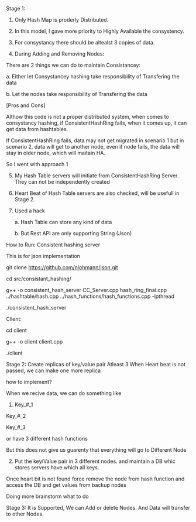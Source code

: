 
Stage 1:
1. Only Hash Map is proderly Distributed.

2. In this model, I gave more priority to Highly Available the consystency.

3. For consystancy there should be altealst 3 copies of data.

4. During Adding and Removing Nodes:

There are 2 things we can do to maintain Consistancey:

a. Either let Consystancey hashing take responsibility of Transfering the data

b. Let the nodes take responsibility of Transfering the data

[Pros and Cons]

Althow this code is not a proper distributed system, when comes to consystancy hashing, if ConsistentHashRing fails, when it comes up, it can get data from hashtables.

If ConsistentHashRing fails, data may not get migrated in scenario 1
but in scenario 2, data will get to another node, even if node fails, the data will stay in older node, which will maitain HA.

So I went with approach 1

5. My Hash Table servers will initiate from ConsistentHashRing Server.
They can not be independently created

6. Heart Beat of Hash Table servers are also checked, will be usefull in Stage 2.

7. Used a hack 
    
    a. Hash Table can store any kind of data 

    b. But Rest API are only supporting String (Json)



How to Run:
Consistent hashing server

This is for json implementation

git clone https://github.com/nlohmann/json.git

cd src/consistant_hashing/

g++ -o consistent_hash_server CC_Server.cpp hash_ring_final.cpp ../hashtable/hash.cpp ../hash_functions/hash_functions.cpp -lpthread

./consistent_hash_server


Client:

cd client

g++ -o client client.cpp 

./client

Stage 2:
Create replicas of key/value pair
Atleast 3
When Heart beat is not passed, we can make one more replica

how to implement?

When we recive data, we can do something like


1. Key_#_1

Key_#_2

Key_#_3

or have 3 different hash functions

But this does not give us guarenty that everything will go to Different Node

2. Put the key/Value pair in 3 different nodes. and maintain a DB whic stores servers have which all keys.

Once heart bit is not found force remove the node from hash function and access the DB and get values from backup nodes


Doing more brainstorm what to do

Stage 3: 
It is Supported, We can Add or delete Nodes.
And Data will transfer to other Nodes.



